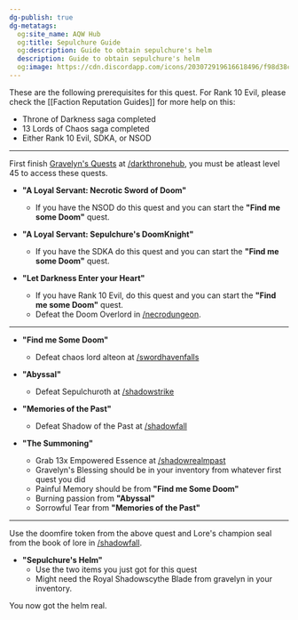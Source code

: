 ```yaml
---
dg-publish: true
dg-metatags:
  og:site_name: AQW Hub
  og:title: Sepulchure Guide
  og:description: Guide to obtain sepulchure's helm
  description: Guide to obtain sepulchure's helm
  og:image: https://cdn.discordapp.com/icons/203072919616618496/f98d38c50b06972678eaaa1aa2c0cedf.png
---
```

These are the following prerequisites for this quest. For Rank 10 Evil, please check the [[Faction Reputation Guides]] for more help on this:
- Throne of Darkness saga completed
- 13 Lords of Chaos saga completed
- Either Rank 10 Evil, SDKA, or NSOD

---

First finish [Gravelyn's Quests](http://aqwwiki.wikidot.com/gravelyn-s-quests#5) at [/darkthronehub](http://aqwwiki.wikidot.com/throne-of-darkness-hub), you must be atleast level 45 to access these quests.

- **"A Loyal Servant: Necrotic Sword of Doom"**
	- If you have the NSOD do this quest and you can start the **"Find me some Doom"** quest.

- **"A Loyal Servant: Sepulchure's DoomKnight"**
	- If you have the SDKA do this quest and you can start the **"Find me some Doom"** quest.

- **"Let Darkness Enter your Heart"**
	- If you have Rank 10 Evil, do this quest and you can start the **"Find me some Doom"** quest.
	- Defeat the Doom Overlord in [/necrodungeon](http://aqwwiki.wikidot.com/necropolis-dungeon).

---

- **"Find me Some Doom"**
	- Defeat chaos lord alteon at [/swordhavenfalls](http://aqwwiki.wikidot.com/swordhaven-falls)

- **"Abyssal"**
	- Defeat Sepulchuroth at [/shadowstrike](http://aqwwiki.wikidot.com/shadowstrike)

- **"Memories of the Past"**
	- Defeat Shadow of the Past at [/shadowfall](http://aqwwiki.wikidot.com/shadowfall)

- **"The Summoning"**
	- Grab 13x Empowered Essence at [/shadowrealmpast](http://aqwwiki.wikidot.com/shadow-realm-past)
	- Gravelyn's Blessing should be in your inventory from whatever first quest you did
	- Painful Memory should be from **"Find me Some Doom"**
	- Burning passion from **"Abyssal"**
	- Sorrowful Tear from **"Memories of the Past"**

---

Use the doomfire token from the above quest and Lore's champion seal from the book of lore in [/shadowfall](http://aqwwiki.wikidot.com/shadowfall).

- **"Sepulchure's Helm"**
	- Use the two items you just got for this quest
	- Might need the Royal Shadowscythe Blade from gravelyn in your inventory.

You now got the helm real.

